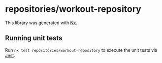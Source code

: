 # repositories/workout-repository

This library was generated with [Nx](https://nx.dev).

## Running unit tests

Run `nx test repositories/workout-repository` to execute the unit tests via [Jest](https://jestjs.io).
